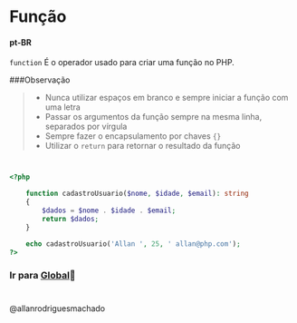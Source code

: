 # Função                

#### pt-BR
`function` É o operador usado para criar uma função no PHP.


###Observação
>*  Nunca utilizar espaços em branco e sempre iniciar a função com uma letra
>*  Passar os argumentos da função sempre na mesma linha, separados por vírgula
>*  Sempre fazer o encapsulamento por chaves `{}`
>*  Utilizar o `return` para retornar o resultado da função
> 
#

```php
<?php
    
    function cadastroUsuario($nome, $idade, $email): string
    {
        $dados = $nome . $idade . $email;
        return $dados;
    }

    echo cadastroUsuario('Allan ', 25, ' allan@php.com');
?>
```


### Ir para [Global](2Globais.md)🚀

#
@allanrodriguesmachado